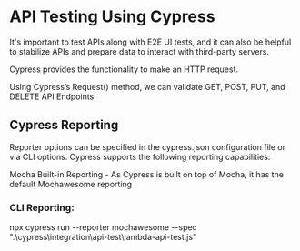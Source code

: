 
# API Testing Using Cypress
It's important to test APIs along with E2E UI tests, and it can also be helpful to stabilize APIs and prepare data to interact with third-party servers.

Cypress provides the functionality to make an HTTP request.

Using Cypress’s Request() method, we can validate GET, POST, PUT, and DELETE API Endpoints.
## Cypress Reporting
Reporter options can be specified in the cypress.json configuration file or via CLI options. Cypress supports the following reporting capabilities:

Mocha Built-in Reporting - As Cypress is built on top of Mocha, it has the default Mochawesome reporting

### CLI Reporting:
npx cypress run --reporter mochawesome --spec ".\cypress\integration\api-test\lambda-api-test.js"